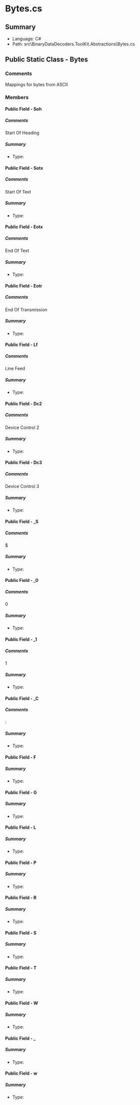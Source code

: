 ﻿# Bytes.cs

## Summary

* Language: C#
* Path: src\BinaryDataDecoders.ToolKit.Abstractions\Bytes.cs

## Public Static Class - Bytes

### Comments

 <summary>
 Mappings for bytes from ASCII
 </summary>

### Members

#### Public Field - Soh

##### Comments

 <summary>
 Start Of Heading
 </summary>

##### Summary

 * Type: 

#### Public Field - Sotx

##### Comments

 <summary>
 Start Of Text
 </summary>

##### Summary

 * Type: 

#### Public Field - Eotx

##### Comments

 <summary>
 End Of Text
 </summary>

##### Summary

 * Type: 

#### Public Field - Eotr

##### Comments

 <summary>
 End Of Transmission
 </summary>

##### Summary

 * Type: 

#### Public Field - Lf

##### Comments

 <summary>
 Line Feed
 </summary>

##### Summary

 * Type: 

#### Public Field - Dc2

##### Comments

 <summary>
 Device Control 2
 </summary>

##### Summary

 * Type: 

#### Public Field - Dc3

##### Comments

 <summary>
 Device Control 3
 </summary>

##### Summary

 * Type: 

#### Public Field - _S

##### Comments

 <summary>
 $
 </summary>

##### Summary

 * Type: 

#### Public Field - _0

##### Comments

 <summary>
 0
 </summary>

##### Summary

 * Type: 

#### Public Field - _1

##### Comments

 <summary>
 1
 </summary>

##### Summary

 * Type: 

#### Public Field - _C

##### Comments

 <summary>
 :
 </summary>

##### Summary

 * Type: 

#### Public Field - F

##### Summary

 * Type: 

#### Public Field - G

##### Summary

 * Type: 

#### Public Field - L

##### Summary

 * Type: 

#### Public Field - P

##### Summary

 * Type: 

#### Public Field - R

##### Summary

 * Type: 

#### Public Field - S

##### Summary

 * Type: 

#### Public Field - T

##### Summary

 * Type: 

#### Public Field - W

##### Summary

 * Type: 

#### Public Field - _

##### Summary

 * Type: 

#### Public Field - w

##### Summary

 * Type: 

